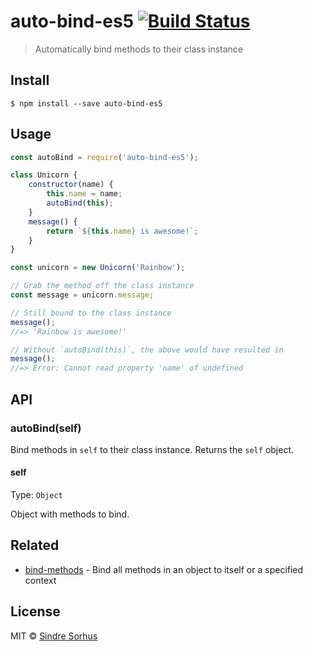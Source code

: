 # auto-bind-es5 [![Build Status](https://travis-ci.org/sindresorhus/auto-bind.svg?branch=master)](https://travis-ci.org/sindresorhus/auto-bind)

> Automatically bind methods to their class instance


## Install

```
$ npm install --save auto-bind-es5
```


## Usage

```js
const autoBind = require('auto-bind-es5');

class Unicorn {
	constructor(name) {
		this.name = name;
		autoBind(this);
	}
	message() {
		return `${this.name} is awesome!`;
	}
}

const unicorn = new Unicorn('Rainbow');

// Grab the method off the class instance
const message = unicorn.message;

// Still bound to the class instance
message();
//=> 'Rainbow is awesome!'

// Without `autoBind(this)`, the above would have resulted in
message();
//=> Error: Cannot read property 'name' of undefined
```


## API

### autoBind(self)

Bind methods in `self` to their class instance. Returns the `self` object.

#### self

Type: `Object`

Object with methods to bind.


## Related

- [bind-methods](https://github.com/sindresorhus/bind-methods) - Bind all methods in an object to itself or a specified context


## License

MIT © [Sindre Sorhus](https://sindresorhus.com)
